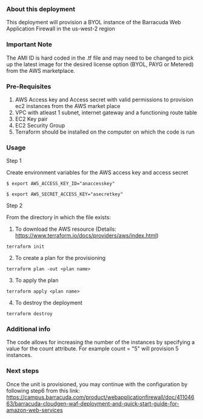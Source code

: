 ### About this deployment

This deployment will provision a BYOL instance of the Barracuda Web Application Firewall in the us-west-2 region

### Important Note
The AMI ID is hard coded in the .tf file and may need to be changed to pick up the latest image for the desired license option (BYOL, PAYG or Metered) from the AWS marketplace.

### Pre-Requisites

1. AWS Access key and Access secret with valid permissions to provision ec2 instances from the AWS market place 
2. VPC with atleast 1 subnet, internet gateway and a functioning route table
3. EC2 Key pair
4. EC2 Security Group
5. Terraform should be installed on the computer on which the code is run

### Usage

Step 1

Create environment variables for the AWS access key and access secret

`$ export AWS_ACCESS_KEY_ID="anaccesskey"`

`$ export AWS_SECRET_ACCESS_KEY="asecretkey"`


Step 2

From the directory in which the file exists:

1. To download the AWS resource (Details: https://www.terraform.io/docs/providers/aws/index.html)

`terraform init`

2. To create a plan for the provisioning

`terraform plan -out <plan name>`

3. To apply the plan

`terraform apply <plan name>`

4. To destroy the deployment

`terraform destroy`

### Additional info
The code allows for increasing the number of the instances by specifying a value for the count attribute. For example count = "5" will provision 5 instances.

### Next steps
Once the unit is provisioned, you may continue with the configuration by following step6 from this link: https://campus.barracuda.com/product/webapplicationfirewall/doc/41104663/barracuda-cloudgen-waf-deployment-and-quick-start-guide-for-amazon-web-services



